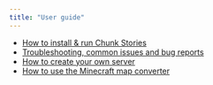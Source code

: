 ```yaml
---
title: "User guide"
---
```


 * [How to install & run Chunk Stories](install)
 * [Troubleshooting, common issues and bug reports](problems)
 * [How to create your own server](dedicated_server)
 * [How to use the Minecraft map converter](/docs/user_guide/map_converter)